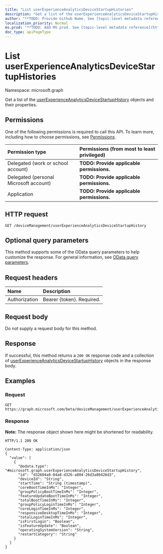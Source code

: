 ```yaml
---
title: "List userExperienceAnalyticsDeviceStartupHistories"
description: "Get a list of the userExperienceAnalyticsDeviceStartupHistory objects and their properties."
author: "**TODO: Provide Github Name. See [topic-level metadata reference](https://msgo.azurewebsites.net/add/document/guidelines/metadata.html#topic-level-metadata)**"
localization_priority: Normal
ms.prod: "**TODO: Add MS prod. See [topic-level metadata reference](https://msgo.azurewebsites.net/add/document/guidelines/metadata.html#topic-level-metadata)**"
doc_type: apiPageType
---
```


# List userExperienceAnalyticsDeviceStartupHistories
Namespace: microsoft.graph

Get a list of the [userExperienceAnalyticsDeviceStartupHistory](../resources/userexperienceanalyticsdevicestartuphistory.md) objects and their properties.

## Permissions
One of the following permissions is required to call this API. To learn more, including how to choose permissions, see [Permissions](/graph/permissions-reference).

|Permission type|Permissions (from most to least privileged)|
|:---|:---|
|Delegated (work or school account)|**TODO: Provide applicable permissions.**|
|Delegated (personal Microsoft account)|**TODO: Provide applicable permissions.**|
|Application|**TODO: Provide applicable permissions.**|

## HTTP request

<!-- {
  "blockType": "ignored"
}
-->
``` http
GET /deviceManagement/userExperienceAnalyticsDeviceStartupHistory
```

## Optional query parameters
This method supports some of the OData query parameters to help customize the response. For general information, see [OData query parameters](/graph/query-parameters).

## Request headers
|Name|Description|
|:---|:---|
|Authorization|Bearer {token}. Required.|

## Request body
Do not supply a request body for this method.

## Response

If successful, this method returns a `200 OK` response code and a collection of [userExperienceAnalyticsDeviceStartupHistory](../resources/userexperienceanalyticsdevicestartuphistory.md) objects in the response body.

## Examples

### Request
<!-- {
  "blockType": "request",
  "name": "get_userexperienceanalyticsdevicestartuphistory"
}
-->
``` http
GET https://graph.microsoft.com/beta/deviceManagement/userExperienceAnalyticsDeviceStartupHistory
```


### Response
**Note:** The response object shown here might be shortened for readability.
<!-- {
  "blockType": "response",
  "truncated": true,
  "@odata.type": "Collection(microsoft.graph.userExperienceAnalyticsDeviceStartupHistory)"
}
-->
``` http
HTTP/1.1 200 OK

Content-Type: application/json
{
  "value": [
    {
      "@odata.type": "#microsoft.graph.userExperienceAnalyticsDeviceStartupHistory",
      "id": "d32604a8-04a8-d326-a804-26d3a80426d3",
      "deviceId": "String",
      "startTime": "String (timestamp)",
      "coreBootTimeInMs": "Integer",
      "groupPolicyBootTimeInMs": "Integer",
      "featureUpdateBootTimeInMs": "Integer",
      "totalBootTimeInMs": "Integer",
      "groupPolicyLoginTimeInMs": "Integer",
      "coreLoginTimeInMs": "Integer",
      "responsiveDesktopTimeInMs": "Integer",
      "totalLoginTimeInMs": "Integer",
      "isFirstLogin": "Boolean",
      "isFeatureUpdate": "Boolean",
      "operatingSystemVersion": "String",
      "restartCategory": "String"
    }
  ]
}
```

